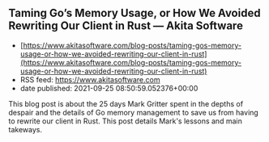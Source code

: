 ## Taming Go’s Memory Usage, or How We Avoided Rewriting Our Client in Rust — Akita Software
 - [https://www.akitasoftware.com/blog-posts/taming-gos-memory-usage-or-how-we-avoided-rewriting-our-client-in-rust](https://www.akitasoftware.com/blog-posts/taming-gos-memory-usage-or-how-we-avoided-rewriting-our-client-in-rust)
 - RSS feed: https://www.akitasoftware.com
 - date published: 2021-09-25 08:50:59.052376+00:00

This blog post is about the 25 days Mark Gritter spent in the depths of despair and the details of Go memory management to save us from having to rewrite our client in Rust. This post details Mark's lessons and main takeways.

